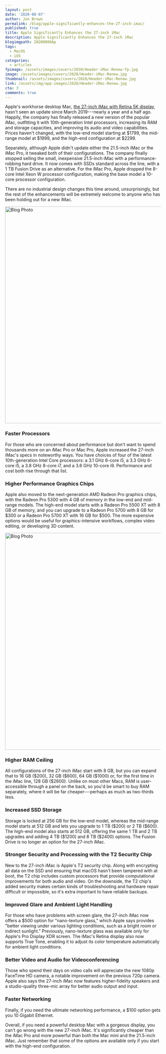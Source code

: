 ```yaml
---
layout: post
date: '2020-08-07'
author: Jon Brown
permalink: /blog/apple-significantly-enhances-the-27-inch-imac/
published: true
title: Apple Significantly Enhances the 27-inch iMac
description: Apple Significantly Enhances the 27-inch iMac
blogimgpath: 20200806Ap
tags:
  - MacOS
  - iOS
categories:
  - articles
fpimage: /assets/images/covers/2020/Header-iMac-Renew-fp.jpg
image: /assets/images/covers/2020/Header-iMac-Renew.jpg
thumbnail: /assets/images/covers/2020/Header-iMac-Renew.jpg
link: /assets/img/app-images/2020/Header-iMac-Renew.jpg
cta: 3
comments: true
---
```

Apple's workhorse desktop Mac, [the 27-inch iMac with Retina 5K
display](https://www.apple.com/imac/), hasn't seen an
update since March 2019---nearly a year and a half ago. Happily, the
company has finally released a new version of the popular iMac,
outfitting it with 10th-generation Intel processors, increasing its RAM
and storage capacities, and improving its audio and video capabilities.
Prices haven't changed, with the low-end model starting at \$1799, the
mid-range model at \$1999, and the high-end configuration at \$2299.

Separately, although Apple didn't update either the 21.5-inch iMac or
the iMac Pro, it tweaked both of their configurations. The company
finally stopped selling the small, inexpensive 21.5-inch iMac with a
performance-robbing hard drive. It now comes with SSDs standard across
the line, with a 1 TB Fusion Drive as an alternative. For the iMac Pro,
Apple dropped the 8-core Intel Xeon W processor configuration, making
the base model a 10-core processor configuration.

There are no industrial design changes this time around, unsurprisingly,
but the rest of the enhancements will be extremely welcome to anyone who
has been holding out for a new iMac.

<img alt="Blog Photo" src="{{ site.site_cdn }}/assets/images/blog/2020/20200806Ap/image2.png" class="img-fluid rounded m-2" width="700" />


### Faster Processors

For those who are concerned about performance but don't want to spend
thousands more on an iMac Pro or Mac Pro, Apple increased the 27-inch
iMac's specs in noteworthy ways. You have choices of four of the latest
10th-generation Intel Core processors: a 3.1 GHz 6-core i5, a 3.3 GHz
6-core i5, a 3.8 GHz 8-core i7, and a 3.6 GHz 10-core i9. Performance
and cost both rise through that list.

### Higher Performance Graphics Chips

Apple also moved to the next-generation AMD Radeon Pro graphics chips,
with the Radeon Pro 5300 with 4 GB of memory in the low-end and
mid-range models. The high-end model starts with a Radeon Pro 5500 XT
with 8 GB of memory, and you can upgrade to a Radeon Pro 5700 with 8 GB
for \$300 or a Radeon Pro 5700 XT with 16 GB for \$500. The more
expensive options would be useful for graphics-intensive workflows,
complex video editing, or developing 3D content.

<img alt="Blog Photo" src="{{ site.site_cdn }}/assets/images/blog/2020/20200806Ap/image3.jpg" class="img-fluid rounded m-2" width="700" />

### Higher RAM Ceiling

All configurations of the 27-inch iMac start with 8 GB, but you can
expand that to 16 GB (\$200), 32 GB (\$600), 64 GB (\$1000) or, for the
first time in the iMac line, 128 GB (\$2600). Unlike on most other Macs,
RAM is user-accessible through a panel on the back, so you'd be smart to
buy RAM separately, where it will be far cheaper---perhaps as much as
two-thirds less.

### Increased SSD Storage

Storage is locked at 256 GB for the low-end model, whereas the mid-range
model starts at 512 GB and lets you upgrade to 1 TB (\$200) or 2 TB
(\$600). The high-end model also starts at 512 GB, offering the same 1
TB and 2 TB upgrades and adding 4 TB (\$1200) and 8 TB (\$2400) options.
The Fusion Drive is no longer an option for the 27-inch iMac.

### Stronger Security and Processing with the T2 Security Chip

New to the 27-inch iMac is Apple's T2 security chip. Along with
encrypting all data on the SSD and ensuring that macOS hasn't been
tampered with at boot, the T2 chip includes custom processors that
provide computational improvements for both audio and video. On the
downside, the T2 chip's added security makes certain kinds of
troubleshooting and hardware repair difficult or impossible, so it's
extra important to have reliable backups.

### Improved Glare and Ambient Light Handling

For those who have problems with screen glare, the 27-inch iMac now
offers a \$500 option for "nano-texture glass," which Apple says
provides "better viewing under various lighting conditions, such as a
bright room or indirect sunlight." Previously, nano-texture glass was
available only for Apple's Pro Display XDR screen. The iMac's Retina
display also now supports True Tone, enabling it to adjust its color
temperature automatically for ambient light conditions.

### Better Video and Audio for Videoconferencing

Those who spend their days on video calls will appreciate the new 1080p
FaceTime HD camera, a notable improvement on the previous 720p camera.
Apple also says the 27-inch iMac now features higher-fidelity speakers
and a studio-quality three-mic array for better audio output and input.

### Faster Networking

Finally, if you need the ultimate networking performance, a \$100 option
gets you 10 Gigabit Ethernet.

Overall, if you need a powerful desktop Mac with a gorgeous display, you
can't go wrong with the new 27-inch iMac. It's significantly cheaper
than the iMac Pro and more powerful than both the Mac mini and the
21.5-inch iMac. Just remember that some of the options are available
only if you start with the high-end configuration.